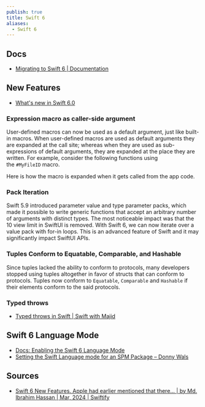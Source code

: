 ```yaml
---
publish: true
title: Swift 6
aliases:
  - Swift 6
---
```

## Docs
- [Migrating to Swift 6 | Documentation](https://www.swift.org/migration/documentation/migrationguide/) 

## New Features
- [What's new in Swift 6.0](https://www.hackingwithswift.com/swift/6.0) 

### Expression macro as caller-side argument

User-defined macros can now be used as a default argument, just like built-in macros. When user-defined macros are used as default arguments they are expanded at the call site; whereas when they are used as sub-expressions of default arguments, they are expanded at the place they are written. For example, consider the following functions using the `#MyFileID` macro.

Here is how the macro is expanded when it gets called from the app code.

### Pack Iteration

Swift 5.9 introduced parameter value and type parameter packs, which made it possible to write generic functions that accept an arbitrary number of arguments with distinct types. The most noticeable impact was that the 10 view limit in SwiftUI is removed. With Swift 6, we can now iterate over a value pack with for-in loops. This is an advanced feature of Swift and it may significantly impact SwiftUI APIs.

### Tuples Conform to Equatable, Comparable, and Hashable

Since tuples lacked the ability to conform to protocols, many developers stopped using tuples altogether in favor of structs that can conform to protocols. Tuples now conform to `Equatable`, `Comparable` and `Hashable` if their elements conform to the said protocols.

### Typed throws

- [Typed throws in Swift | Swift with Majid](https://swiftwithmajid.com/2024/08/20/typed-throws-in-swift/) 

## Swift 6 Language Mode
- [Docs: Enabling the Swift 6 Language Mode](https://www.swift.org/migration/documentation/swift-6-concurrency-migration-guide/swift6mode) 
- [Setting the Swift Language mode for an SPM Package – Donny Wals](https://www.donnywals.com/setting-the-swift-language-mode-for-an-spm-package/) 

## Sources
- [Swift 6 New Features. Apple had earlier mentioned that there… | by Md. Ibrahim Hassan | Mar, 2024 | Swiftify](https://blog.swiftify.com/whats-new-in-swift-6-e875ca675a28) 